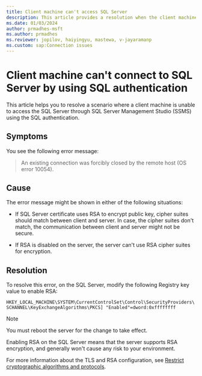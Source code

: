```yaml
---
title: Client machine can't access SQL Server
description: This article provides a resolution when the client machine can't connect SQL Server by SSMS that uses the SQL authentication.
ms.date: 01/03/2024
author: prmadhes-msft
ms.author: prmadhes
ms.reviewer: jopilov, haiyingyu, mastewa, v-jayaramanp
ms.custom: sap:Connection issues
---
```


# Client machine can't connect to SQL Server by using SQL authentication

This article helps you to resolve a scenario where a client machine is unable to access the SQL Server through SQL Server Management Studio (SSMS) using the SQL authentication.

## Symptoms

You see the following error message:

> An existing connection was forcibly closed by the remote host (OS error 10054).

## Cause

The error message might be shown in either of the following situations:

- If SQL Server certificate uses RSA to encrypt public key, cipher suites should match between client and server. In case, the cipher suites don't match, the communication between client and server might not be secure.

- If RSA is disabled on the server, the server can't use RSA cipher suites for encryption.

## Resolution

To resolve this error, on the SQL Server, modify the following Registry key value to enable RSA:

`HKEY_LOCAL_MACHINE\SYSTEM\CurrentControlSet\Control\SecurityProviders\SCHANNEL\KeyExchangeAlgorithms\PKCS] "Enabled"=dword:0xffffffff`

> [!NOTE]
> You must reboot the server for the change to take effect.

Enabling RSA on the SQL Server means that the server supports RSA encryption, and generally won't cause any risk to your environment.

For more information about the TLS and RSA configuration, see [Restrict cryptographic algorithms and protocols](../../../windows-server/windows-security/restrict-cryptographic-algorithms-protocols-schannel.md).
